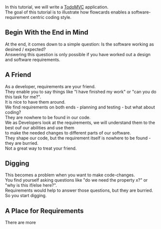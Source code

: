 In this tutorial, we will write a [TodoMVC](http://todomvc.com/) application.<br/>
The goal of this tutorial is to illustrate how flowcards enables a software-requirement centric coding style.<br/>

## Begin With the End in Mind
At the end, it comes down to a simple question: Is the software working as desined / expected?<br/>
Answering this question is only possible if you have worked out a design and software requirements.<br/>

## A Friend
As a developer, requirements are your friend.<br/>
They enable you to say things like "I have finished my work" or "can you do this task for me?".<br/>
It is nice to have them around.<br/>
We find requirements on both ends - planning and testing - but what about coding?<br/>
They are nowhere to be found in our code.<br/>
We as Developers look at the requirements, we will understand them to the best ouf our abilities and use them<br/>
to make the needed changes to different parts of our software.<br/>
They shape our code, but the requirement itself is nowhere to be found - they are burried.<br/>
Not a great way to treat your friend.<br/>

## Digging
This becomes a problem when you want to make code-changes.<br/>
You find yourself asking questions like "do we need the property x?" or "why is this if/else here?".<br/>
Requirements would help to answer those questions, but they are burried.<br/>
So you start digging.<br/>

## A Place for Requirements
There are more 
